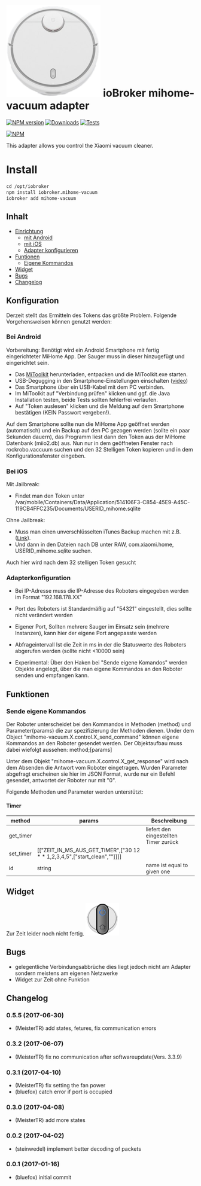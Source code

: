 ![Logo](admin/mihome-vacuum.png)
ioBroker mihome-vacuum adapter
=================
[![NPM version](http://img.shields.io/npm/v/iobroker.mihome-vacuum.svg)](https://www.npmjs.com/package/iobroker.mihome-vacuum)
[![Downloads](https://img.shields.io/npm/dm/iobroker.mihome-vacuum.svg)](https://www.npmjs.com/package/iobroker.mihome-vacuum)
[![Tests](https://travis-ci.org/ioBroker/ioBroker.mihome-vacuum.svg?branch=master)](https://travis-ci.org/ioBroker/ioBroker.mihome-vacuum)

[![NPM](https://nodei.co/npm/iobroker.mihome-vacuum.png?downloads=true)](https://nodei.co/npm/iobroker.mihome-vacuum/)

This adapter allows you control the Xiaomi vacuum cleaner.

# Install

```
cd /opt/iobroker
npm install iobroker.mihome-vacuum
iobroker add mihome-vacuum
```
## Inhalt
- [Einrichtung](#konfiguration)
    - [mit Android](#bei-android)
    - [mit iOS](#bei-ios)
    - [Adapter konfigurieren](#adapterkonfiguration)
- [Funtionen](#funktionen)
    - [Eigene Kommandos](#sende-eigene-kommandos)
- [Widget](#widget)
- [Bugs](#bugs)
- [Changelog](#changelog)
## Konfiguration
Derzeit stellt das Ermitteln des Tokens das größte Problem.
Folgende Vorgehensweisen können genutzt werden:

### Bei Android
Vorbereitung:
Benötigt wird ein Android Smartphone mit fertig eingerichteter MiHome App. Der Sauger muss in dieser hinzugefügt und eingerichtet sein.

- Das [MiToolkit](https://github.com/ultrara1n/MiToolkit/releases) herunterladen, entpacken und die MiToolkit.exe starten.
- USB-Degugging in den Smartphone-Einstellungen einschalten ([video](https://www.youtube.com/watch?v=aw7D6bNgI1U))
- Das Smartphone über ein USB-Kabel mit dem PC verbinden.
- Im MiToolkit auf "Verbindung prüfen" klicken und ggf. die Java Installation testen, beide Tests sollten fehlerfrei verlaufen.
- Auf "Token auslesen" klicken und die Meldung auf dem Smartphone bestätigen (KEIN Passwort vergeben!).

Auf dem Smartphone sollte nun die MiHome App geöffnet werden (automatisch) und ein Backup auf den PC gezogen werden (sollte ein paar Sekunden dauern), das Programm liest dann den Token aus der MiHome Datenbank (miio2.db) aus.
Nun nur in dem geöffneten Fenster nach rockrobo.vaccuum suchen und den 32 Stelligen Token kopieren und in dem Konfigurationsfenster eingeben.


### Bei iOS

Mit Jailbreak:
- Findet man den Token unter /var/mobile/Containers/Data/Application/514106F3-C854-45E9-A45C-119CB4FFC235/Documents/USERID_mihome.sqlite

Ohne Jailbreak:
- Muss man einen unverschlüsselten iTunes Backup machen mit z.B. ([Link](http://www.imactools.com/iphonebackupviewer/)).
- Und dann in den Dateien nach  DB unter RAW, com.xiaomi.home, USERID_mihome.sqlite suchen.


Auch hier wird nach dem 32 stelligen Token gesucht

### Adapterkonfiguration
- Bei IP-Adresse muss die IP-Adresse des Roboters eingegeben werden im Format "192.168.178.XX"
- Port des Roboters ist Standardmäßig auf "54321" eingestellt, dies sollte nicht verändert werden
- Eigener Port, Sollten mehrere Sauger im Einsatz sein (mehrere Instanzen), kann hier der eigene Port angepasste werden
- Abfrageintervall Ist die Zeit in ms in der die Statuswerte des Roboters abgerufen werden (sollte nicht <10000 sein)

- Experimental: Über den Haken bei "Sende eigene Komandos" werden Objekte angelegt, über die man eigene Kommandos an den Roboter senden und empfangen kann.

## Funktionen
### Sende eigene Kommandos
Der Roboter unterscheidet bei den Kommandos in Methoden (method) und Parameter(params) die zur spezifizierung der Methoden dienen.
Under dem Object "mihome-vacuum.X.control.X_send_command" können eigene Kommandos an den Roboter gesendet werden.
Der Objektaufbau muss dabei wiefolgt aussehen: method;[params]

Unter dem Objekt "mihome-vacuum.X.control.X_get_response" wird nach dem Absenden die Antwort vom Roboter eingetragen. Wurden Parameter abgefragt erscheinen sie hier im JSON Format, wurde nur ein Befehl gesendet, antwortet der Roboter nur mit "0".

Folgende Methoden und Parameter werden unterstützt:

#### Timer

| method      | params     | Beschreibung                                                                                           |
|-----------  |-------     |-------------------                                                                                     |
| get_timer   |            |       liefert den eingestellten Timer zurück                                                           |
| set_timer   | [["ZEIT_IN_MS_AUS_GET_TIMER",["30 12 * * 1,2,3,4,5",["start_clean",""]]]]          |                                                                                                        |
| id          | string     |       name ist equal to given one                                                                      |

## Widget
Zur Zeit leider noch nicht fertig.
![Widget](widgets/mihome-vacuum/img/previewControl.png)

## Bugs
- gelegentliche Verbindungsabbrüche dies liegt jedoch nicht am Adapter sondern meistens am eigenen Netzwerke
- Widget zur Zeit ohne Funktion

## Changelog
### 0.5.5 (2017-06-30)
* (MeisterTR) add states, fetures, fix communication errors

### 0.3.2 (2017-06-07)
* (MeisterTR) fix no communication after softwareupdate(Vers. 3.3.9)

### 0.3.1 (2017-04-10)
* (MeisterTR) fix setting the fan power
* (bluefox) catch error if port is occupied

### 0.3.0 (2017-04-08)
* (MeisterTR) add more states

### 0.0.2 (2017-04-02)
* (steinwedel) implement better decoding of packets

### 0.0.1 (2017-01-16)
* (bluefox) initial commit
